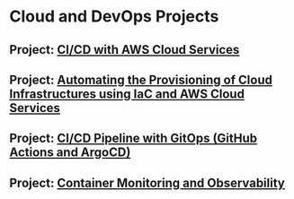 # Cloud and DevOps Projects

## Project: [CI/CD with AWS Cloud Services](https://github.com/Mregojos/CI-CD-with-Cloud-Services)

## Project: [Automating the Provisioning of Cloud Infrastructures using IaC and AWS Cloud Services](https://github.com/Mregojos/Cloud-Infrastructures)

## Project: [CI/CD Pipeline with GitOps (GitHub Actions and ArgoCD)](https://github.com/Mregojos/CI-CD-with-GitOps)

## Project: [Container Monitoring and Observability](https://github.com/Mregojos/Monitoring-and-Observability)

<!--
## Project: CI/CD with <another services>
* About:
* Tech Stack:

## Project: <Infrastructure as Code Projet>
* About:
* Tech Stack:

## Project: [CI/CD with Cloud COntainer Services](https://github.com/Mregojos/CI-CD-with-Cloud-Container-Services)
* About:
* Tech Stack:

## Project: [Containerization and Orchestration](https://github.com/Mregojos/Containerization-and-Orchestration)
* About:
* Tech Stack:

## Project: [Configuration Management](https://github.com/Mregojos/Configuration-Management)
* About:
* Tech Stack:



## Project: [CI/CD with GitHub Actions](https://github.com/Mregojos/CI-CD-with-GitHub-Actions)
* About:
* Tech Stack:
-->
